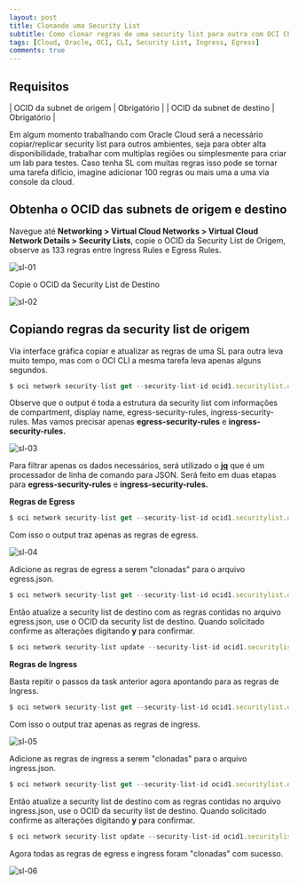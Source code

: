 ```yaml
---
layout: post
title: Clonando uma Security List
subtitle: Como clonar regras de uma security list para outra com OCI CLI
tags: [Cloud, Oracle, OCI, CLI, Security List, Ingress, Egress]
comments: true
---
```


## Requisitos

| OCID da subnet de origem | Obrigatório |
| OCID da subnet de destino | Obrigatório |

Em algum momento trabalhando com Oracle Cloud será a necessário copiar/replicar security list para outros ambientes, seja para obter alta disponibilidade, trabalhar com multiplas regiões ou simplesmente para criar um lab para testes. Caso tenha SL com muitas regras isso pode se tornar uma tarefa difício, imagine adicionar 100 regras ou mais uma a uma via console da cloud.

## Obtenha o OCID das subnets de origem e destino

Navegue até **Networking > Virtual Cloud Networks > Virtual Cloud Network Details > Security Lists**, copie o OCID da Security List de Origem, observe as 133 regras entre Ingress Rules e Egress Rules.

![sl-01](https://objectstorage.sa-saopaulo-1.oraclecloud.com/p/q82YoxDl9YNIqQVaY_HTQcrYpJ9G-NNM_L-N2HcR45BDndmjCXtgjY1n1sQ3Tn8F/n/gr8gkzaf8nit/b/bucket-euoraf4-site/o/SL/SL-01.png)

Copie o OCID da Security List de Destino

![sl-02](https://objectstorage.sa-saopaulo-1.oraclecloud.com/p/iuzMo3mnLh7s49Yb5k2La7pGaX8FXLgGeQQXoUqPZOKnFtBrGTCuqXyMwishakMh/n/gr8gkzaf8nit/b/bucket-euoraf4-site/o/SL/SL-02.png)

## Copiando regras da security list de origem

Via interface gráfica copiar e atualizar as regras de uma SL para outra leva muito tempo, mas com o OCI CLI a mesma tarefa leva apenas alguns segundos.

```javascript
$ oci network security-list get --security-list-id ocid1.securitylist.oc1.sa-saopaulo-1.aaaaaaaabcsvprvix3wkw5p4we5cvjafpskeaio6kjr2ltbe3dhq6dr5osyq
```

Observe que o output é toda a estrutura da security list com informações de compartment, display name, egress-security-rules, ingress-security-rules. Mas vamos precisar apenas **egress-security-rules** e **ingress-security-rules.**

![sl-03](https://objectstorage.sa-saopaulo-1.oraclecloud.com/p/6nTOGtixADq2P2yWeMa2khOKo29kyFBktaXtNh6D3O95FgBVBLhHkpMAzAX2VnsW/n/gr8gkzaf8nit/b/bucket-euoraf4-site/o/SL/SL-03.png)

Para filtrar apenas os dados necessários, será utilizado o **[jq](https://stedolan.github.io/jq/)** que é um processador de linha de comando para JSON. Será feito em duas etapas para **egress-security-rules** e **ingress-security-rules.**

**Regras de Egress**

```javascript
$ oci network security-list get --security-list-id ocid1.securitylist.oc1.sa-saopaulo-1.aaaaaaaabcsvprvix3wkw5p4we5cvjafpskeaio6kjr2ltbe3dhq6dr5osyq | jq '.data."egress-security-rules"'
```

Com isso o output traz apenas as regras de egress. 

![sl-04](https://objectstorage.sa-saopaulo-1.oraclecloud.com/p/06x4M8ETVAmHwANfB_OWD5f1-BQDde2wH1NGU6ifkyI7I90zQPBES3L_7Px8EnZ3/n/gr8gkzaf8nit/b/bucket-euoraf4-site/o/SL/SL-04.png)

Adicione as regras de egress a serem "clonadas" para o arquivo egress.json.

```javascript
$ oci network security-list get --security-list-id ocid1.securitylist.oc1.sa-saopaulo-1.aaaaaaaabcsvprvix3wkw5p4we5cvjafpskeaio6kjr2ltbe3dhq6dr5osyq | jq '.data."egress-security-rules"' > egress.json
```

Então atualize a security list de destino com as regras contidas no arquivo egress.json, use o OCID da security list de destino. Quando solicitado confirme as alterações digitando **y** para confirmar.

```javascript
$ oci network security-list update --security-list-id ocid1.securitylist.oc1.sa-saopaulo-1.aaaaaaaa6irvzcxv65aralnk5bt7wzinqhqkgghrbxiepoh5caeu77yafeta --egress-security-rules file://egress.json
```

**Regras de Ingress**

Basta repitir o passos da task anterior agora apontando para as regras de Ingress.

```javascript
$ oci network security-list get --security-list-id ocid1.securitylist.oc1.sa-saopaulo-1.aaaaaaaabcsvprvix3wkw5p4we5cvjafpskeaio6kjr2ltbe3dhq6dr5osyq | jq '.data."ingress-security-rules"'
```

Com isso o output traz apenas as regras de ingress. 

![sl-05](https://objectstorage.sa-saopaulo-1.oraclecloud.com/p/93eRlG7Icbd1lxKhjhnQPuV-WPBOG-Nxpyd89WTRk98z4bRds3phzR8tRsqfPBW-/n/gr8gkzaf8nit/b/bucket-euoraf4-site/o/SL/SL-05.png)

Adicione as regras de ingress a serem "clonadas" para o arquivo ingress.json.

```javascript
$ oci network security-list get --security-list-id ocid1.securitylist.oc1.sa-saopaulo-1.aaaaaaaabcsvprvix3wkw5p4we5cvjafpskeaio6kjr2ltbe3dhq6dr5osyq | jq '.data."ingress-security-rules"' > ingress.json
```

Então atualize a security list de destino com as regras contidas no arquivo ingress.json, use o OCID da security list de destino. Quando solicitado confirme as alterações digitando **y** para confirmar.

```javascript
$ oci network security-list update --security-list-id ocid1.securitylist.oc1.sa-saopaulo-1.aaaaaaaa6irvzcxv65aralnk5bt7wzinqhqkgghrbxiepoh5caeu77yafeta --ingress-security-rules file://ingress.json
```

Agora todas as regras de egress e ingress foram "clonadas" com sucesso.

![sl-06](https://objectstorage.sa-saopaulo-1.oraclecloud.com/p/tYmSJt3DjNxxeyYKOSWEoQxkHF3K3bWs1Oz9ooHlHjGktS1bmebXoVpkl_NYc2Dk/n/gr8gkzaf8nit/b/bucket-euoraf4-site/o/SL/SL-06.png)



